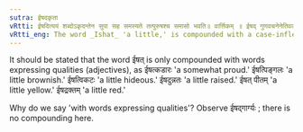 ```yaml
---
sutra: ईषदकृता
vRtti: ईषदित्ययं शब्दोऽकृदन्तेन सुपा सह समस्यते तत्पुरुषश्च समासो भवति॥ वार्त्तिकम् ॥ ईषद् गुणवचनेनेतिवक्तव्यम् ॥
vRtti_eng: The word _Ishat_ 'a little,' is compounded with a case-inflected word which does not end with a _krit_-affix; and the compound is _Tat-purusha_
---
```

It should be stated that the word ईषत् is only compounded with words expressing qualities (adjectives), as ईषत्कडारः 'a somewhat proud.' ईषत्पिङ्गलः 'a little brownish.' ईषत्विकटः 'a little hideous.' ईषदुन्नतः 'a little raised.' ईषत् पीतम्  'a little yellow.' ईषद्रक्तम् 'a little red.'

Why do we say 'with words expressing qualities'? Observe ईषद्गार्ग्यः ; there is no compounding here. 
